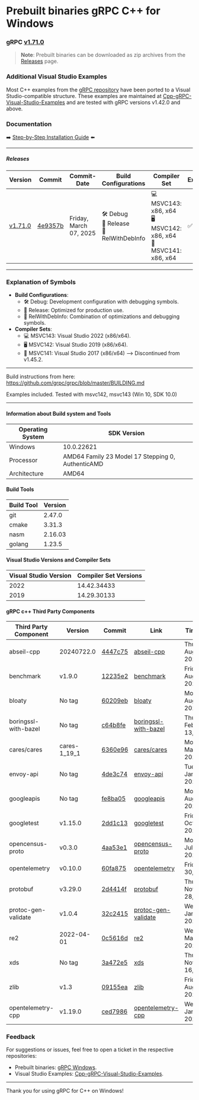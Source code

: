 # Prebuilt binaries gRPC C++ for Windows

### gRPC [v1.71.0](https://github.com/grpc/grpc/releases/tag/v1.71.0)

> **Note**: Prebuilt binaries can be downloaded as zip archives from the [Releases](https://github.com/thommyho/gRPC_windows/releases) page.

### Additional Visual Studio Examples

Most C++ examples from the [gRPC repository](https://github.com/grpc/grpc/tree/master/examples/cpp) have been ported to a
Visual Studio-compatible structure. These examples are maintained at [Cpp-gRPC-Visual-Studio-Examples](https://github.com/thommyho/Cpp-gRPC-Visual-Studio-Examples)
and are tested with gRPC versions v1.42.0 and above.

### Documentation

➡️ [Step-by-Step Installation Guide](https://thommyho.github.io/Cpp-gRPC-Windows-PreBuilts) ⬅️

______________________________________________________________________

##### Releases

| Version                                                                  | Commit                                                                                  | Commit-Date            | Build Configurations                        | Compiler Set                                                         | Example |
| ------------------------------------------------------------------------ | --------------------------------------------------------------------------------------- | ---------------------- | ------------------------------------------- | -------------------------------------------------------------------- | ------- |
| [v1.71.0](https://github.com/thommyho/gRPC_windows/releases/tag/v1.71.0) | [4e9357b](https://github.com/grpc/grpc/commit/4e9357bca1408596663a218c0c608a4c0560a867) | Friday, March 07, 2025 | 🛠️ Debug<br>🚀 Release<br>🔧 RelWithDebInfo | 💻 MSVC143: x86, x64<br>🖥️ MSVC142: x86, x64<br>🔲 MSVC141: x86, x64 | ✅      |

______________________________________________________________________

### Explanation of Symbols

- **Build Configurations**:
  - 🛠️ Debug: Development configuration with debugging symbols.
  - 🚀 Release: Optimized for production use.
  - 🔧 RelWithDebInfo: Combination of optimizations and debugging symbols.
- **Compiler Sets**:
  - 💻 MSVC143: Visual Studio 2022 (x86/x64).
  - 🖥️ MSVC142: Visual Studio 2019 (x86/x64).
  - 🔲 MSVC141: Visual Studio 2017 (x86/x64) --> Discontinued from v1.45.2.

______________________________________________________________________

Build instructions from here: <https://github.com/grpc/grpc/blob/master/BUILDING.md>

Examples included. Tested with msvc142, msvc143 (Win 10, SDK 10.0)

______________________________________________________________________

#### Information about Build system and Tools

| Operating System | SDK Version                                       |
| ---------------- | ------------------------------------------------- |
| Windows          | 10.0.22621                                        |
| Processor        | AMD64 Family 23 Model 17 Stepping 0, AuthenticAMD |
| Architecture     | AMD64                                             |

#### Build Tools

| Build Tool | Version |
| ---------- | ------- |
| git        | 2.47.0  |
| cmake      | 3.31.3  |
| nasm       | 2.16.03 |
| golang     | 1.23.5  |

#### Visual Studio Versions and Compiler Sets

| Visual Studio Version | Compiler Set Versions |
| --------------------- | --------------------- |
| 2022                  | 14.42.34433           |
| 2019                  | 14.29.30133           |

#### gRPC c++ Third Party Components

| Third Party Component | Version      | Commit                                                                                                                    | Link                                                                               | Timestamp                   |
| --------------------- | ------------ | ------------------------------------------------------------------------------------------------------------------------- | ---------------------------------------------------------------------------------- | --------------------------- |
| abseil-cpp            | 20240722.0   | [4447c75](https://github.com/abseil/abseil-cpp.git/commit/4447c7562e3bc702ade25105912dce503f0c4010)                       | [abseil-cpp](https://github.com/abseil/abseil-cpp.git)                             | Thursday, August 01, 2024   |
| benchmark             | v1.9.0       | [12235e2](https://github.com/google/benchmark/commit/12235e24652fc7f809373e7c11a5f73c5763fc4c)                            | [benchmark](https://github.com/google/benchmark)                                   | Friday, August 16, 2024     |
| bloaty                | No tag       | [60209eb](https://github.com/google/bloaty.git/commit/60209eb1ccc34d5deefb002d1b7f37545204f7f2)                           | [bloaty](https://github.com/google/bloaty.git)                                     | Monday, August 16, 2021     |
| boringssl-with-bazel  | No tag       | [c64b8fe](https://github.com/google/boringssl.git/commit/c64b8fefbba9a9dadda73138062fc449bdf11e2a)                        | [boringssl-with-bazel](https://github.com/google/boringssl.git)                    | Thursday, February 13, 2025 |
| cares/cares           | cares-1_19_1 | [6360e96](https://github.com/c-ares/c-ares.git/commit/6360e96b5cf8e5980c887ce58ef727e53d77243a)                           | [cares/cares](https://github.com/c-ares/c-ares.git)                                | Monday, May 22, 2023        |
| envoy-api             | No tag       | [4de3c74](https://github.com/envoyproxy/data-plane-api.git/commit/4de3c74cf21a9958c1cf26d8993c55c6e0d28b49)               | [envoy-api](https://github.com/envoyproxy/data-plane-api.git)                      | Tuesday, January 28, 2025   |
| googleapis            | No tag       | [fe8ba05](https://github.com/googleapis/googleapis.git/commit/fe8ba054ad4f7eca946c2d14a63c3f07c0b586a0)                   | [googleapis](https://github.com/googleapis/googleapis.git)                         | Monday, August 19, 2024     |
| googletest            | v1.15.0      | [2dd1c13](https://github.com/google/googletest.git/commit/2dd1c131950043a8ad5ab0d2dda0e0970596586a)                       | [googletest](https://github.com/google/googletest.git)                             | Friday, October 06, 2023    |
| opencensus-proto      | v0.3.0       | [4aa53e1](https://github.com/census-instrumentation/opencensus-proto.git/commit/4aa53e15cbf1a47bc9087e6cfdca214c1eea4e89) | [opencensus-proto](https://github.com/census-instrumentation/opencensus-proto.git) | Monday, July 20, 2020       |
| opentelemetry         | v0.10.0      | [60fa875](https://github.com/open-telemetry/opentelemetry-proto.git/commit/60fa8754d890b5c55949a8c68dcfd7ab5c2395df)      | [opentelemetry](https://github.com/open-telemetry/opentelemetry-proto.git)         | Friday, July 30, 2021       |
| protobuf              | v3.29.0      | [2d4414f](https://github.com/protocolbuffers/protobuf.git/commit/2d4414f384dc499af113b5991ce3eaa9df6dd931)                | [protobuf](https://github.com/protocolbuffers/protobuf.git)                        | Thursday, November 28, 2024 |
| protoc-gen-validate   | v1.0.4       | [32c2415](https://github.com/envoyproxy/protoc-gen-validate.git/commit/32c2415389a3538082507ae537e7edd9578c64ed)          | [protoc-gen-validate](https://github.com/envoyproxy/protoc-gen-validate.git)       | Wednesday, January 17, 2024 |
| re2                   | 2022-04-01   | [0c5616d](https://github.com/google/re2.git/commit/0c5616df9c0aaa44c9440d87422012423d91c7d1)                              | [re2](https://github.com/google/re2.git)                                           | Wednesday, March 30, 2022   |
| xds                   | No tag       | [3a472e5](https://github.com/cncf/xds.git/commit/3a472e524827f72d1ad621c4983dd5af54c46776)                                | [xds](https://github.com/cncf/xds.git)                                             | Thursday, November 16, 2023 |
| zlib                  | v1.3         | [09155ea](https://github.com/madler/zlib/commit/09155eaa2f9270dc4ed1fa13e2b4b2613e6e4851)                                 | [zlib](https://github.com/madler/zlib)                                             | Friday, August 18, 2023     |
| opentelemetry-cpp     | v1.19.0      | [ced7986](https://github.com/open-telemetry/opentelemetry-cpp/commit/ced79860f8c8a091a2eabfee6d47783f828a9b59)            | [opentelemetry-cpp](https://github.com/open-telemetry/opentelemetry-cpp)           | Wednesday, January 22, 2025 |

### Feedback

For suggestions or issues, feel free to open a ticket in the respective repositories:

- Prebuilt binaries: [gRPC Windows](https://github.com/thommyho/gRPC_windows).
- Visual Studio Examples: [Cpp-gRPC-Visual-Studio-Examples](https://github.com/thommyho/Cpp-gRPC-Visual-Studio-Examples).

______________________________________________________________________

Thank you for using gRPC for C++ on Windows!
